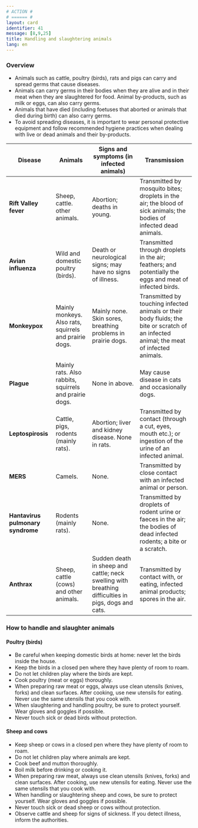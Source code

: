 ```yaml
---
# ACTION #
# ====== #
layout: card
identifier: 41
message: [8,9,25]
title: Handling and slaughtering animals
lang: en
---
```


### Overview

- Animals such as cattle, poultry (birds), rats and pigs can carry and spread germs that cause diseases.
- Animals can carry germs in their bodies when they are alive and in their meat when they are slaughtered for food. Animal by-products, such as milk or eggs, can also carry germs.
- Animals that have died (including foetuses that aborted or animals that died during birth) can also carry germs.
- To avoid spreading diseases, it is important to wear personal protective equipment and follow recommended hygiene practices when dealing with live or dead animals and their by-products.

| Disease | Animals | Signs and symptoms (in infected animals) | Transmission |
|---|---|---|---|
|**Rift Valley fever** | Sheep, cattle. other animals. | Abortion; deaths in young.	 | Transmitted by mosquito bites; droplets in the air; the blood of sick animals; the bodies of infected dead animals. |
|**Avian influenza** | Wild and domestic poultry (birds). | Death or neurological signs; may have no signs of illness. | Transmitted through droplets in the air; feathers; and potentially the eggs and meat of infected birds. |
|**Monkeypox**  | Mainly monkeys. Also rats, squirrels and prairie dogs. | Mainly none. Skin sores, breathing problems in prairie dogs. | Transmitted by touching infected animals or their body fluids; the bite or scratch of an infected animal; the meat of infected animals. |
|**Plague** | Mainly rats. Also rabbits, squirrels and prairie dogs. | None in above. | May cause disease in cats and occasionally dogs. | Transmitted by flea bites; droplets in the air; the bodies of dead infected animals. |
|**Leptospirosis** | Cattle, pigs, rodents (mainly rats). | Abortion; liver and kidney disease. None in rats. | Transmitted by contact (through a cut, eyes, mouth etc.); or ingestion of the urine of an infected animal. |
|**MERS** | Camels. | None. | Transmitted by close contact with an infected animal or person. |
|**Hantavirus pulmonary syndrome** | Rodents (mainly rats). | None. | Transmitted by droplets of rodent urine or faeces in the air; the bodies of dead infected rodents; a bite or a scratch. |
|**Anthrax** | Sheep, cattle (cows) and other animals. | Sudden death in sheep and cattle; neck swelling with breathing difficulties in pigs, dogs and cats. | Transmitted by contact with, or eating, infected animal products; spores in the air. |

### How to handle and slaughter animals

#### Poultry (birds)

- Be careful when keeping domestic birds at home: never let the birds inside the house.
-	Keep the birds in a closed pen where they have plenty of room to roam.
-	Do not let children play where the birds are kept.
-	Cook poultry (meat or eggs) thoroughly.
-	When preparing raw meat or eggs, always use clean utensils (knives, forks) and clean surfaces. After cooking, use new utensils for eating. Never use the same utensils that you cook with.
-	When slaughtering and handling poultry, be sure to protect yourself. Wear gloves and goggles if possible.
-	Never touch sick or dead birds without protection.

#### Sheep and cows

- Keep sheep or cows in a closed pen where they have plenty of room to roam.
-	Do not let children play where animals are kept.
-	Cook beef and mutton thoroughly.
-	Boil milk before drinking or cooking it.
-	When preparing raw meat, always use clean utensils (knives, forks) and clean surfaces. After cooking, use new utensils for eating. Never use the same utensils that you cook with.
-	When handling or slaughtering sheep and cows, be sure to protect yourself. Wear gloves and goggles if possible.
-	Never touch sick or dead sheep or cows without protection.
-	Observe cattle and sheep for signs of sickness. If you detect illness, inform the authorities.
